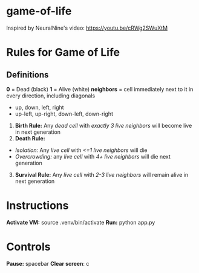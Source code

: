 # game-of-life

Inspired by NeuralNine's video:
https://youtu.be/cRWg2SWuXtM

# Rules for Game of Life

## Definitions

**0** = Dead (black)
**1** = Alive (white)
**neighbors** = cell immediately next to it in every direction, including diagonals

- up, down, left, right
- up-left, up-right, down-left, down-right

1. **Birth Rule:** Any _dead cell_ with _exactly 3 live neighbors_ will become live in next generation
2. **Death Rule:**

- _Isolation:_ Any _live cell_ with _<=1 live neighbors_ will die
- _Overcrowding:_ any _live cell_ with _4+ live neighbors_ will die next generation

3. **Survival Rule:** Any _live cell_ with _2-3 live neighbors_ will remain alive in next generation

# Instructions

**Activate VM:** source .venv/bin/activate
**Run:** python app.py

# Controls

**Pause:** spacebar
**Clear screen**: c
